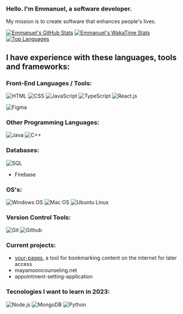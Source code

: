 ### Hello. I'm Emmanuel, a software developer.
My mission is to create software that enhances people's lives.

[![Emmanuel's GitHub Stats](https://github-readme-stats.vercel.app/api?username=emmanuel-abreu&show_icons=true&count_private=true&theme=gruvbox)](https://github.com/emmanuel-abreu/github-readme-stats)
[![Emmanuel's WakaTime Stats](https://github-readme-stats.vercel.app/api/wakatime?username=emmanuel_abreu/)](https://github.com/emmanuel-abreu/github-readme-stats)
[![Top Languages](https://github-readme-stats.vercel.app/api/top-langs/?username=emmanuel-abreu&layout=compact)](https://github.com/emmanuel-abreu/github-readme-stats)

## I have experience with these languages, tools and frameworks:

### Front-End Languages / Tools:
![HTML](https://img.shields.io/badge/HTML5-E34F26?style=for-the-badge&logo=html5&logoColor=white)
![CSS](https://img.shields.io/badge/CSS3-1572B6?style=for-the-badge&logo=css3&logoColor=white)
![JavaScript](https://img.shields.io/badge/JavaScript-F7DF1E?style=for-the-badge&logo=javascript&logoColor=black)
![TypeScript](https://img.shields.io/badge/TypeScript-007ACC?style=for-the-badge&logo=typescript&logoColor=white)
![React.js](https://img.shields.io/badge/React-20232A?style=for-the-badge&logo=react&logoColor=61DAFB)

![Figma](https://img.shields.io/badge/Figma-F24E1E?style=for-the-badge&logo=figma&logoColor=white)

### Other Programming Languages:
![Java](https://img.shields.io/badge/Java-ED8B00?style=for-the-badge&logo=openjdk&logoColor=white)
![C++](https://img.shields.io/badge/C%2B%2B-00599C?style=for-the-badge&logo=c%2B%2B&logoColor=white)

### Databases:
![SQL](https://img.shields.io/badge/Oracle-F80000?style=for-the-badge&logo=Oracle&logoColor=white)
- Firebase

### OS's:
![Windows OS](https://img.shields.io/badge/Windows-0078D6?style=for-the-badge&logo=windows&logoColor=white)
![Mac OS](https://img.shields.io/badge/mac%20os-000000?style=for-the-badge&logo=apple&logoColor=white)
![Ubuntu Linux](https://img.shields.io/badge/Ubuntu-E95420?style=for-the-badge&logo=ubuntu&logoColor=white)

### Version Control Tools:
![Git](https://img.shields.io/badge/GIT-E44C30?style=for-the-badge&logo=git&logoColor=white)
![Github](https://img.shields.io/badge/GitHub-100000?style=for-the-badge&logo=github&logoColor=white)

### Current projects:
- [your-pages](https://github.com/emmanuel-abreu/your-pages/), a tool for bookmarking content on the internet for later access
- mayamooncounseling.net
- appointment-setting-application

### Tecnologies I want to learn in 2023:
 ![Node.js](https://img.shields.io/badge/Node.js-43853D?style=for-the-badge&logo=node.js&logoColor=white)
 ![MongoDB](https://img.shields.io/badge/MongoDB-4EA94B?style=for-the-badge&logo=mongodb&logoColor=white)
 ![Python](https://img.shields.io/badge/Python-14354C?style=for-the-badge&logo=python&logoColor=white)
<!--
**Emmanuel-Abreu/emmanuel-abreu** is a ✨ _special_ ✨ repository because its `README.md` (this file) appears on your GitHub profile.

Here are some ideas to get you started:

- 🔭 I’m currently working on ...
  - Web scraper / crawler that displays analytics/ stats
  - budget app from freecodecamp python course, but using golang?

- 🌱 I’m currently learning ...
- 👯 I’m looking to collaborate on ...
- 🤔 I’m looking for help with ...
- 💬 Ask me about ...
- 📫 How to reach me: ...
- 😄 Pronouns: ...
- ⚡ Fun fact: ...
-->
